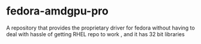 # fedora-amdgpu-pro
A repository that provides the proprietary driver for fedora without having to deal with hassle of getting RHEL repo to work , and it has 32 bit libraries
